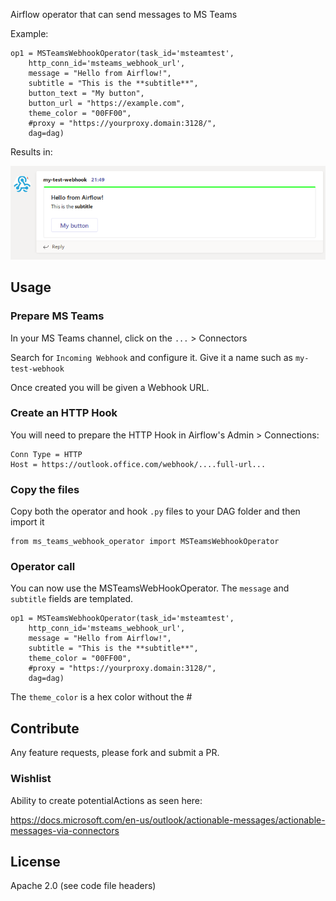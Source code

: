 
Airflow operator that can send messages to MS Teams

Example:

    op1 = MSTeamsWebhookOperator(task_id='msteamtest',
        http_conn_id='msteams_webhook_url',
        message = "Hello from Airflow!",
        subtitle = "This is the **subtitle**",
        button_text = "My button",
        button_url = "https://example.com",
        theme_color = "00FF00",
        #proxy = "https://yourproxy.domain:3128/",
        dag=dag)


Results in:

![example](example.png)        


## Usage

### Prepare MS Teams

In your MS Teams channel, click on the `...` > Connectors

Search for `Incoming Webhook` and configure it. Give it a name such as `my-test-webhook`

Once created you will be given a Webhook URL.  

### Create an HTTP Hook

You will need to prepare the HTTP Hook in Airflow's Admin > Connections:

    Conn Type = HTTP  
    Host = https://outlook.office.com/webhook/....full-url...


### Copy the files

Copy both the operator and hook `.py` files to your DAG folder and then import it

    from ms_teams_webhook_operator import MSTeamsWebhookOperator

### Operator call

You can now use the MSTeamsWebHookOperator.  The `message` and `subtitle` fields are templated.

    op1 = MSTeamsWebhookOperator(task_id='msteamtest',
        http_conn_id='msteams_webhook_url',
        message = "Hello from Airflow!",
        subtitle = "This is the **subtitle**",
        theme_color = "00FF00",
        #proxy = "https://yourproxy.domain:3128/",
        dag=dag)

The `theme_color` is a hex color without the #


## Contribute

Any feature requests, please fork and submit a PR. 

### Wishlist

Ability to create potentialActions as seen here:

https://docs.microsoft.com/en-us/outlook/actionable-messages/actionable-messages-via-connectors

## License

Apache 2.0 (see code file headers) 